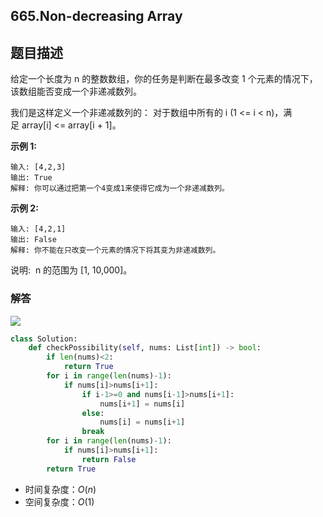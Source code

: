 ## 665.Non-decreasing Array

## 题目描述

给定一个长度为 n 的整数数组，你的任务是判断在最多改变 1 个元素的情况下，该数组能否变成一个非递减数列。

我们是这样定义一个非递减数列的： 对于数组中所有的 i (1 <= i < n)，满足 array[i] <= array[i + 1]。

**示例 1:**

```
输入: [4,2,3]
输出: True
解释: 你可以通过把第一个4变成1来使得它成为一个非递减数列。
```

**示例 2:**

```
输入: [4,2,1]
输出: False
解释: 你不能在只改变一个元素的情况下将其变为非递减数列。
```


说明:  n 的范围为 [1, 10,000]。



### 解答

![](https://note.youdao.com/yws/api/personal/file/WEBabfaaf381f0abbdc588c8bd4438637f9?method=download&shareKey=dee076aef8d7cd37a1256ba672e80a20)

```python
class Solution:
    def checkPossibility(self, nums: List[int]) -> bool:
        if len(nums)<2:
            return True
        for i in range(len(nums)-1):
            if nums[i]>nums[i+1]:
                if i-1>=0 and nums[i-1]>nums[i+1]:
                    nums[i+1] = nums[i]
                else:
                    nums[i] = nums[i+1]
                break
        for i in range(len(nums)-1):
            if nums[i]>nums[i+1]:
                return False
        return True
```

- 时间复杂度：$O(n)$
- 空间复杂度：$O(1)$